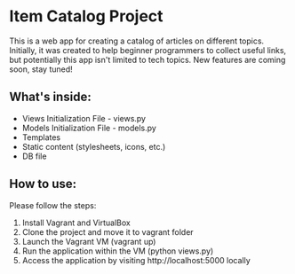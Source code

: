 # Item Catalog Project

This is a web app for creating a catalog of articles on different topics.
Initially, it was created to help beginner programmers to collect useful links,
but potentially this app isn't limited to tech topics.
New features are coming soon, stay tuned!

## What's inside:
- Views Initialization File - views.py
- Models Initialization File - models.py
- Templates
- Static content (stylesheets, icons, etc.)
- DB file

## How to use:
Please follow the steps:
1. Install Vagrant and VirtualBox
2. Clone the project and move it to vagrant folder
3. Launch the Vagrant VM (vagrant up)
4. Run the application within the VM (python views.py)
5. Access the application by visiting http://localhost:5000 locally
